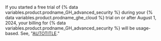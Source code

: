 If you started a free trial of {% data variables.product.prodname_GH_advanced_security %} during your {% data variables.product.prodname_ghe_cloud %} trial on or after August 1, 2024, your billing for {% data variables.product.prodname_GH_advanced_security %} will be usage-based. See, "[AUTOTITLE](/billing/managing-billing-for-your-products/managing-billing-for-github-advanced-security/about-billing-for-github-advanced-security#metered-billing-for-github-advanced-security)."
